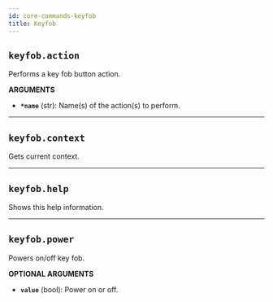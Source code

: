 ```yaml
---
id: core-commands-keyfob
title: Keyfob
---
```


## `keyfob.action`

Performs a key fob button action.

**ARGUMENTS**

  - **`*name`** (str): Name(s) of the action(s) to perform.


----
## `keyfob.context`

Gets current context.


----
## `keyfob.help`

Shows this help information.


----
## `keyfob.power`

Powers on/off key fob.

**OPTIONAL ARGUMENTS**

  - **`value`** (bool): Power on or off. 
